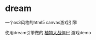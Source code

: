 dream
=====

一个as3风格的html5 canvas游戏引擎

使用dream引擎做的 [植物大战僵尸](http://www.lynsun.com/demos/games/dream/zwdzjs/index.html) 游戏demo



